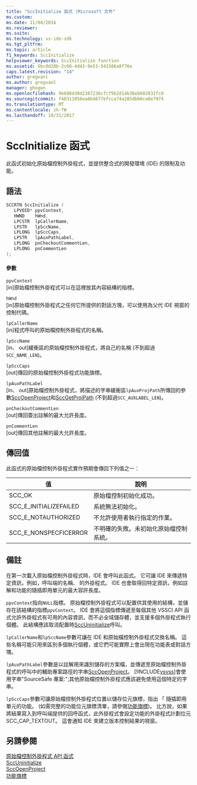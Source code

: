 ```yaml
---
title: "SccInitialize 函式 |Microsoft 文件"
ms.custom: 
ms.date: 11/04/2016
ms.reviewer: 
ms.suite: 
ms.technology: vs-ide-sdk
ms.tgt_pltfrm: 
ms.topic: article
f1_keywords: SccInitialize
helpviewer_keywords: SccInitialize function
ms.assetid: 5bc0d28b-2c68-4d43-9e51-541506a8f76e
caps.latest.revision: "14"
author: gregvanl
ms.author: gregvanl
manager: ghogen
ms.openlocfilehash: 9e688d30d2367236cfcf5b2d14b36eb602832fc0
ms.sourcegitcommit: f40311056ea0b4677efcca74a285dbb0ce0e7974
ms.translationtype: MT
ms.contentlocale: zh-TW
ms.lasthandoff: 10/31/2017
---
```

# <a name="sccinitialize-function"></a>SccInitialize 函式
此函式初始化原始檔控制外掛程式，並提供整合式的開發環境 (IDE) 的限制及功能。  
  
## <a name="syntax"></a>語法  
  
```cpp  
SCCRTN SccInitialize (  
   LPVOID* ppvContext,  
   HWND    hWnd,  
   LPCSTR  lpCallerName,  
   LPSTR   lpSccName,  
   LPLONG  lpSccCaps,  
   LPSTR   lpAuxPathLabel,  
   LPLONG  pnCheckoutCommentLen,  
   LPLONG  pnCommentLen  
);  
```  
  
#### <a name="parameters"></a>參數  
 `ppvContext`  
 [in]原始檔控制外掛程式可以在這裡放其內容結構的指標。  
  
 `hWnd`  
 [in]原始檔控制外掛程式之任何它所提供的對話方塊，可以使用為父代 IDE 視窗的控制代碼。  
  
 `lpCallerName`  
 [in]程式呼叫的原始檔控制外掛程式的名稱。  
  
 `lpSccName`  
 [in、 out]緩衝區的原始檔控制外掛程式，將自己的名稱 (不到超過`SCC_NAME_LEN`)。  
  
 `lpSccCaps`  
 [out]傳回的原始檔控制外掛程式功能旗標。  
  
 `lpAuxPathLabel`  
 [in、 out]原始檔控制外掛程式，將描述的字串緩衝區`lpAuxProjPath`所傳回的參數[SccOpenProject](../extensibility/sccopenproject-function.md)和[SccGetProjPath](../extensibility/sccgetprojpath-function.md) (不到超過`SCC_AUXLABEL_LEN`)。  
  
 `pnCheckoutCommentLen`  
 [out]傳回簽出註解的最大允許長度。  
  
 `pnCommentLen`  
 [out]傳回其他註解的最大允許長度。  
  
## <a name="return-value"></a>傳回值  
 此函式的原始檔控制外掛程式實作預期會傳回下列值之一：  
  
|值|說明|  
|-----------|-----------------|  
|SCC_OK|原始檔控制初始化成功。|  
|SCC_E_INITIALIZEFAILED|系統無法初始化。|  
|SCC_E_NOTAUTHORIZED|不允許使用者執行指定的作業。|  
|SCC_E_NONSPECFICERROR|不明確的失敗。未初始化原始檔控制系統。|  
  
## <a name="remarks"></a>備註  
 在第一次載入原始檔控制外掛程式時，IDE 會呼叫此函式。 它可讓 IDE 來傳遞特定資訊，例如，呼叫端的名稱、 的外掛程式。 IDE 也會取得回特定資訊，例如註解和功能的隨插即用單元的最大容許長度。  
  
 `ppvContext`指向`NULL`指標。 原始檔控制外掛程式可以配置供其使用的結構，並儲存在該結構的指標`ppvContext`。 IDE 會將這個指標傳遞至每個其他 VSSCI API 函式允許外掛程式有可用的內容資訊，而不必全域儲存體，並支援多個外掛程式執行個體。 此結構應該取消配置時[SccUninitialize](../extensibility/sccuninitialize-function.md)呼叫。  
  
 `lpCallerName`和`lpSccName`參數可讓在 IDE 和原始檔控制外掛程式交換名稱。 這些名稱可能只用來區別多個執行個體，或它們可能實際上會出現在功能表或對話方塊。  
  
 `lpAuxPathLabel`參數是以註解用來識別儲存的方案檔，並傳遞至原始檔控制外掛程式的呼叫中的輔助專案路徑的字串[SccOpenProject](../extensibility/sccopenproject-function.md)。 [!INCLUDE[vsvss](../extensibility/includes/vsvss_md.md)]會使用字串"SourceSafe 專案:";其他原始檔控制外掛程式應該避免使用這個特定的字串。  
  
 `lpSccCaps`參數可讓原始檔控制外掛程式位置以儲存位元旗標，指出 「 隨插即用單元的功能。 (如需完整的功能位元旗標清單，請參閱[功能旗標](../extensibility/capability-flags.md))。 比方說，如果將結果寫入到呼叫端提供的回呼函式，此外掛程式會設定功能的外掛程式計劃位元 SCC_CAP_TEXTOUT。 這會通知 IDE 來建立版本控制結果的視窗。  
  
## <a name="see-also"></a>另請參閱  
 [原始檔控制外掛程式 API 函式](../extensibility/source-control-plug-in-api-functions.md)   
 [SccUninitialize](../extensibility/sccuninitialize-function.md)   
 [SccOpenProject](../extensibility/sccopenproject-function.md)   
 [功能旗標](../extensibility/capability-flags.md)